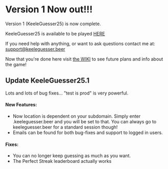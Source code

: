 # Version 1 Now out!!!

Version 1 (KeeleGuesser25) is now complete.

KeeleGuesser25 is available to be played [HERE](https://www.keeleguesser.beer)

If you need help with anything, or want to ask questions contact me at: support@keeleguesser.beer

Now that you're done here visit [the WIKI](https://github.com/tesinclair/KeeleGuessr/wiki) to see future plans and info about the game!

## Update KeeleGuesser25.1

Lots and lots of bug fixes... "test is prod" is very powerful. 

#### New Features:
- Now location is dependent on your subdomain. Simply enter <location>.keeleguesser.beer and you will be set to that. You can always go to keeleguesser.beer for a standard session though!
- Emails can be found for both bug-fixes and support to logged in users.

#### Fixes:
- You can no longer keep guessing as much as you want.
- The Perfect Streak leaderboard actually works


